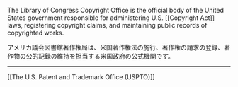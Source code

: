 
The Library of Congress Copyright Office is the official body of the United States government responsible for administering U.S. [[Copyright Act]] laws, registering copyright claims, and maintaining public records of copyrighted works.

アメリカ議会図書館著作権局は、米国著作権法の施行、著作権の請求の登録、著作物の公的記録の維持を担当する米国政府の公式機関です。

---

[[The U.S. Patent and Trademark Office (USPTO)]]
